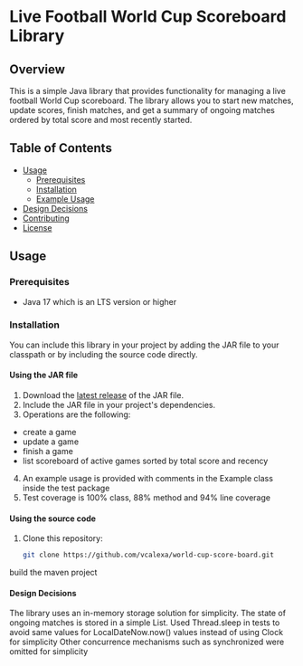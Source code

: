 # Live Football World Cup Scoreboard Library

## Overview

This is a simple Java library that provides functionality for managing a live football World Cup scoreboard. The library
allows you to start new matches, update scores, finish matches, and get a summary of ongoing matches ordered by total
score and most recently started.

## Table of Contents

- [Usage](#usage)
    - [Prerequisites](#prerequisites)
    - [Installation](#installation)
    - [Example Usage](#example-usage)
- [Design Decisions](#design-decisions)
- [Contributing](#contributing)
- [License](#license)

## Usage

### Prerequisites

- Java 17 which is an LTS version or higher

### Installation

You can include this library in your project by adding the JAR file to your classpath or by including the source code
directly.

#### Using the JAR file

1. Download the [latest release](#) of the JAR file.
2. Include the JAR file in your project's dependencies.
3. Operations are the following:

- create a game
- update a game
- finish a game
- list scoreboard of active games sorted by total score and recency

4. An example usage is provided with comments in the Example class inside the test package
5. Test coverage is 100% class, 88% method and 94% line coverage

#### Using the source code

1. Clone this repository:

   ```bash
   git clone https://github.com/vcalexa/world-cup-score-board.git

build the maven project

#### Design Decisions

The library uses an in-memory storage solution for simplicity. The state of ongoing matches is stored in a simple List.
Used Thread.sleep in tests to avoid same values for LocalDateNow.now() values
instead of using Clock for simplicity
Other concurrence mechanisms such as synchronized were omitted for simplicity 

